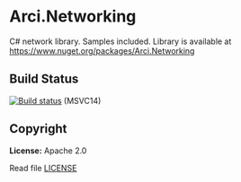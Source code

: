 # Arci.Networking
C# network library. Samples included. Library is available at https://www.nuget.org/packages/Arci.Networking

## Build Status
[![Build status](https://ci.appveyor.com/api/projects/status/via5fr2n5bf5qbuj?svg=true)](https://ci.appveyor.com/project/Arcidev/arci-networking) (MSVC14)

## Copyright
<b>License:</b> Apache 2.0

Read file [LICENSE](LICENSE.md)
